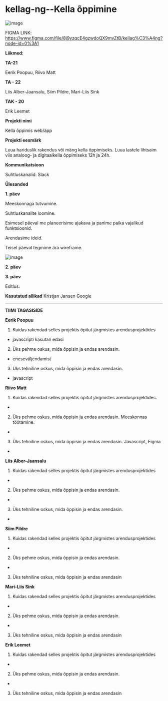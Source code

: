 # kellag-ng--Kella õppimine
![image](https://github.com/Eerikpoopuu/kellagang/blob/main/Kella%20%C3%B5ppe%20idee%20tahvel.jpg?raw=true)
 
FIGMA LINK: https://www.figma.com/file/8j9yzqcE4gzwdoQX9mvZtB/kellag%C3%A4ng?node-id=0%3A1


**Liikmed:**

**TA-21**

Eerik Poopuu,
Riivo Matt

**TA - 22**

Liis Alber-Jaansalu,
Siim Pildre,
Mari-Liis Sink

**TAK - 20**

Erik Leemet

**Projekti nimi** 

Kella õppimis web/äpp 

**Projekti eesmärk**

Luua hariduslik rakendus või mäng kella õppimiseks. Luua lastele lihtsaim viis analoog- ja digitaalkella õppimiseks 12h ja 24h. 

**Kommunikatsioon**

Suhtluskanalid: Slack

**Ülesanded**

**1. päev**

Meeskonnaga tutvumine.

Suhtluskanalite loomine.

Esimesel päeval me planeerisime ajakava ja panime paika vajalikud funktsioonid. 

Arendasime ideid. 


Teisel päeval tegmime ära wireframe.

![image](https://github.com/Eerikpoopuu/kellagang/blob/main/Kella%20funktsioonide%20loomine.jpg)

**2. päev**



**3. päev**



Esitlus.

**Kasutatud allikad**
Kristjan Jansen 
Google

-----------
**TIIMI TAGASISIDE**


**Eerik Poopuu**

1. Kuidas rakendad selles projektis õpitut järgmistes arendusprojektides
- javascripti kasutan edasi

2. Üks pehme oskus, mida õppisin ja endas arendasin.
- eneseväljendamist

3. Üks tehniline oskus, mida õppisin ja endas arendasin.
- javascript

**Riivo Matt**

1. Kuidas rakendad selles projektis õpitut järgmistes arendusprojektides. 
- 

2. Üks pehme oskus, mida õppisin ja endas arendasin. Meeskonnas töötamine.
- 

3. Üks tehniline oskus, mida õppisin ja endas arendasin. Javascript, Figma 
- 

**Liis Alber-Jaansalu**

1. Kuidas rakendad selles projektis õpitut järgmistes arendusprojektides
- 

2. Üks pehme oskus, mida õppisin ja endas arendasin.
- 

3. Üks tehniline oskus, mida õppisin ja endas arendasin.
-  

**Siim Pildre**

1. Kuidas rakendad selles projektis õpitut järgmistes arendusprojektides
- 

2. Üks pehme oskus, mida õppisin ja endas arendasin.
- 

3. Üks tehniline oskus, mida õppisin ja endas arendasin

**Mari-Liis Sink**

1. Kuidas rakendad selles projektis õpitut järgmistes arendusprojektides
- 

2. Üks pehme oskus, mida õppisin ja endas arendasin.
- 

3. Üks tehniline oskus, mida õppisin ja endas arendasin


**Erik Leemet**

1. Kuidas rakendad selles projektis õpitut järgmistes arendusprojektides
- 

2. Üks pehme oskus, mida õppisin ja endas arendasin.
- 

3. Üks tehniline oskus, mida õppisin ja endas arendasin


